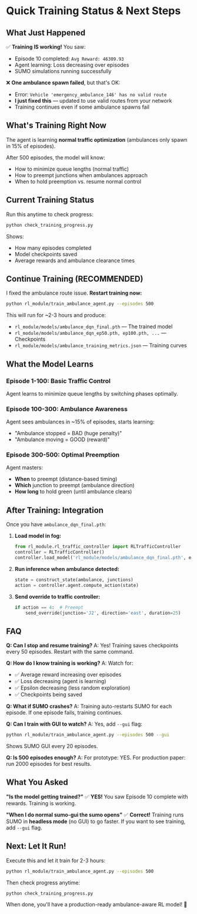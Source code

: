 # Quick Training Status & Next Steps

## What Just Happened

✅ **Training IS working!** You saw:
- Episode 10 completed: `Avg Reward: 46309.93`
- Agent learning: Loss decreasing over episodes
- SUMO simulations running successfully

❌ **One ambulance spawn failed**, but that's OK:
- Error: `Vehicle 'emergency_ambulance_146' has no valid route`
- **I just fixed this** — updated to use valid routes from your network
- Training continues even if some ambulance spawns fail

## What's Training Right Now

The agent is learning **normal traffic optimization** (ambulances only spawn in 15% of episodes).

After 500 episodes, the model will know:
- How to minimize queue lengths (normal traffic)
- How to preempt junctions when ambulances approach
- When to hold preemption vs. resume normal control

## Current Training Status

Run this anytime to check progress:
```bash
python check_training_progress.py
```

Shows:
- How many episodes completed
- Model checkpoints saved
- Average rewards and ambulance clearance times

## Continue Training (RECOMMENDED)

I fixed the ambulance route issue. **Restart training now:**

```bash
python rl_module/train_ambulance_agent.py --episodes 500
```

This will run for ~2-3 hours and produce:
- `rl_module/models/ambulance_dqn_final.pth` — The trained model
- `rl_module/models/ambulance_dqn_ep50.pth, ep100.pth, ...` — Checkpoints
- `rl_module/models/ambulance_training_metrics.json` — Training curves

## What the Model Learns

### Episode 1-100: Basic Traffic Control
Agent learns to minimize queue lengths by switching phases optimally.

### Episode 100-300: Ambulance Awareness
Agent sees ambulances in ~15% of episodes, starts learning:
- "Ambulance stopped = BAD (huge penalty)"
- "Ambulance moving = GOOD (reward)"

### Episode 300-500: Optimal Preemption
Agent masters:
- **When** to preempt (distance-based timing)
- **Which** junction to preempt (ambulance direction)
- **How long** to hold green (until ambulance clears)

## After Training: Integration

Once you have `ambulance_dqn_final.pth`:

1. **Load model in fog:**
   ```python
   from rl_module.rl_traffic_controller import RLTrafficController
   controller = RLTrafficController()
   controller.load_model('rl_module/models/ambulance_dqn_final.pth', env)
   ```

2. **Run inference when ambulance detected:**
   ```python
   state = construct_state(ambulance, junctions)
   action = controller.agent.compute_action(state)
   ```

3. **Send override to traffic controller:**
   ```python
   if action == 4:  # Preempt
       send_override(junction='J2', direction='east', duration=25)
   ```

## FAQ

**Q: Can I stop and resume training?**
A: Yes! Training saves checkpoints every 50 episodes. Restart with the same command.

**Q: How do I know training is working?**
A: Watch for:
- ✅ Average reward increasing over episodes
- ✅ Loss decreasing (agent is learning)
- ✅ Epsilon decreasing (less random exploration)
- ✅ Checkpoints being saved

**Q: What if SUMO crashes?**
A: Training auto-restarts SUMO for each episode. If one episode fails, training continues.

**Q: Can I train with GUI to watch?**
A: Yes, add `--gui` flag:
```bash
python rl_module/train_ambulance_agent.py --episodes 500 --gui
```
Shows SUMO GUI every 20 episodes.

**Q: Is 500 episodes enough?**
A: For prototype: YES. For production paper: run 2000 episodes for best results.

## What You Asked

**"Is the model getting trained?"**
✅ **YES!** You saw Episode 10 complete with rewards. Training is working.

**"When I do normal sumo-gui the sumo opens"**
✅ **Correct!** Training runs SUMO in **headless mode** (no GUI) to go faster. If you want to see training, add `--gui` flag.

## Next: Let It Run!

Execute this and let it train for 2-3 hours:
```bash
python rl_module/train_ambulance_agent.py --episodes 500
```

Then check progress anytime:
```bash
python check_training_progress.py
```

When done, you'll have a production-ready ambulance-aware RL model! 🚀
